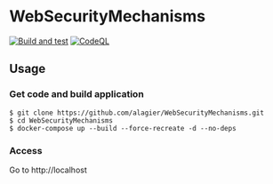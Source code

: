# WebSecurityMechanisms

[![Build and test](https://github.com/alagier/WebSecurityMechanisms/actions/workflows/main.yml/badge.svg)](https://github.com/alagier/WebSecurityMechanisms/actions/workflows/main.yml)
[![CodeQL](https://github.com/alagier/WebSecurityMechanisms/actions/workflows/github-code-scanning/codeql/badge.svg)](https://github.com/alagier/WebSecurityMechanisms/actions/workflows/github-code-scanning/codeql)

## Usage

### Get code and build application
```
$ git clone https://github.com/alagier/WebSecurityMechanisms.git
$ cd WebSecurityMechanisms
$ docker-compose up --build --force-recreate -d --no-deps
```

### Access

Go to http://localhost

